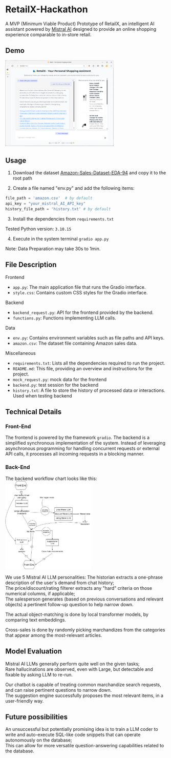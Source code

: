 # RetailX-Hackathon

A MVP (Minimum Viable Product) Prototype of RetailX,  an intelligent AI assistant powered by [Mistral AI](https://github.com/mistralai) designed to provide an online shopping experience comparable to in-store retail.

## Demo

<img src="demo/2.png" alt="2" style="zoom: 33%;" />



## Usage

1. Download the dataset [Amazon-Sales-Dataset-EDA-94](https://www.kaggle.com/code/sonawanelalitsunil/amazon-sales-dataset-eda-94/notebook) and copy it to the root path

2. Create a file named "env.py" and add the following items:

```python
file_path = 'amazon.csv'  # by default
api_key = "your_mistral_AI_API_key"
history_file_path = 'history.txt' # by default
```

3. Install the dependencies from `requirements.txt`

Tested Python version: `3.10.15`

4. Execute in the system terminal `gradio app.py`

Note: Data Preparation may take 30s to 1min.

## File Description

Frontend

- `app.py`: The main application file that runs the Gradio interface.
- `style.css`: Contains custom CSS styles for the Gradio interface.

Backend

- `backend_request.py`: API for the frontend provided by the backend.
- `functions.py`: Functions implementing LLM calls.

Data

- `env.py`: Contains environment variables such as file paths and API keys.
- `amazon.csv`: The dataset file containing Amazon sales data.

Miscellaneous

- `requirements.txt`: Lists all the dependencies required to run the project.
- `README.md`: This file, providing an overview and instructions for the project.
- `mock_request.py`: mock data for the frontend
- `backend.py`: test session for the backend
- `history.txt`: A file to store the history of processed data or interactions. Used when testing backend

## Technical Details
### Front-End  

The frontend is powered by the framework `gradio`. The backend is a simplified synchronous implementation of the system. Instead of leveraging asynchronous programming for handling concurrent requests or external API calls, it processes all incoming requests in a blocking manner.   

### Back-End  
The backend workflow chart looks like this:  
<img src="demo/chart.png" alt="2" style="zoom: 33%;" />

We use 5 Mistral AI LLM personalities:
The historian extracts a one-phrase description of the user's demand from chat history;  
The price/discount/rating filterer extracts any "hard" criteria on those numerical columns, if applicable;  
The salesperson generates (based on previous conversations and relevant objects) a pertinent follow-up question to help narrow down.  

The actual object-matching is done by local transformer models, by comparing text embeddings.  

Cross-sales is done by randomly picking marchandizes from the categories that appear among the most-relevant articles.  

## Model Evaluation

Mistral AI LLMs generally perform quite well on the given tasks;  
Rare hallucinations are observed, even with Large, but detectable and fixable by asking LLM to re-run.

Our chatbot is capable of treating common marchandize search requests, and can raise pertinent questions to narrow down.  
The suggestion engine successfully proposes the most relevant items, in a user-friendly way.  

## Future possibilities  

An unsuccessful but potentially promising idea is to train a LLM coder to write and auto-execute SQL-like code snippets that can operate autonomously on the database;  
This can allow for more versatile question-answering capabilities related to the database.  


